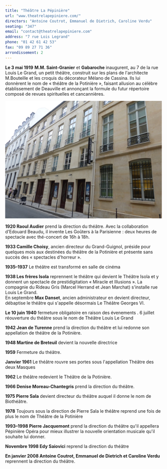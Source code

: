 ```yaml
---
title: "Théâtre La Pépinière"
url: "www.theatrelapepiniere.com/"
directors: "Antoine Coutrot, Emmanuel de Dietrich, Caroline Verdu"
seating: "347"
email: "contact@theatrelapepiniere.com"
address: "7 rue Lois Legrand"
phone: "01 42 61 42 53"
fax: "09 89 27 71 36"
arrondissement: 2
---
```


**Le 3 mai 1919** **M.M. Saint-Granier** et **Gabaroche** inaugurent, au 7 de la rue Louis Le Grand, un petit théâtre, construit sur les plans de l'architecte M.Bouteille et les croquis du décorateur Mélano de Cassina. Ils lui donnèrent le nom de « théâtre de la Potinière », faisant allusion au célèbre établissement de Deauville et annonçant la formule du futur répertoire composé de revues spirituelles et cancannières.

![Théâtre La Pépinière](../images/2eme/theatre-la-pepiniere/theatre-la-pepiniere.png)

**1920 Raoul Audier** prend la direction du théâtre. Avec la collaboration d'Edouard Beaudu, il invente Les Goûters à la Parisienne : deux heures de spectacle avec thé-concert de 16h à 18h.

**1933 Camille Choisy**, ancien directeur du Grand-Guignol, préside pour quelques mois aux destinées du théâtre de la Potinière et présente sans succès des « spectacles d'horreur ».

**1935–1937** Le théâtre est transformé en salle de cinéma

**1938 Les frères Isola** reprennent le théâtre qui devient le Théâtre Isola et y donnent un spectacle de prestidigitation « Miracle et Illusions ». La compagnie du Rideau Gris (Marcel Herrand et Jean Marchat) s'installe rue Louis Le Grand.\
En septembre **Max Danset**, ancien administrateur en devient directeur, débaptise le théâtre qui s'appelle désormais Le Théâtre Georges VI.

**Le 10 juin 1940** fermeture obligatoire en raison des évenements . 6 juillet réouverture du théâtre sous le nom de Théâtre Louis Le Grand

**1942 Jean de Turenne** prend la direction du théâtre et lui redonne son appellation de théâtre de la Potinière.

**1948 Martine de Breteuil** devient la nouvelle directrice

**1959** Fermeture du théâtre.

**Janvier 1961** Le théâtre rouvre ses portes sous l'appellation Théâtre des deux Masques

**1962** Le théâtre redevient le Théâtre de la Potinière.

**1966 Denise Moreau-Chantegris** prend la direction du théâtre.

**1975 Pierre Sala** devient directeur du théâtre auquel il donne le nom de Biothéâtre.

**1978** Toujours sous la direction de Pierre Sala le théâtre reprend une fois de plus le nom de Théâtre de la Potinière

**1993–1998 Pierre Jacquemont** prend la direction du théâtre qu'il appellera Pépinière Opéra pour mieux illustrer la nouvelle orientation musicale qu'il souhaite lui donner.

**Novembre 1998 Edy Saiovici** reprend la direction du théâtre

**En janvier 2008 Antoine Coutrot, Emmanuel de Dietrich et Caroline Verdu** reprennent la direction du théâtre.